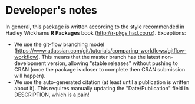 # Developer's notes

In general, this package is written according to the style recommended in Hadley Wickhams **R Packages** book (http://r-pkgs.had.co.nz). Exceptions:

- We use the git-flow branching model (https://www.atlassian.com/git/tutorials/comparing-workflows/gitflow-workflow). This means that the master branch has the latest non-development version, allowing "stable releases" without pushing to CRAN (once the package is closer to complete then CRAN submission will happen).
- We use the auto-generated citation (at least until a publication is written about it). This requires manually updating the "Date/Publication" field in DESCRIPTION, which is a pain!